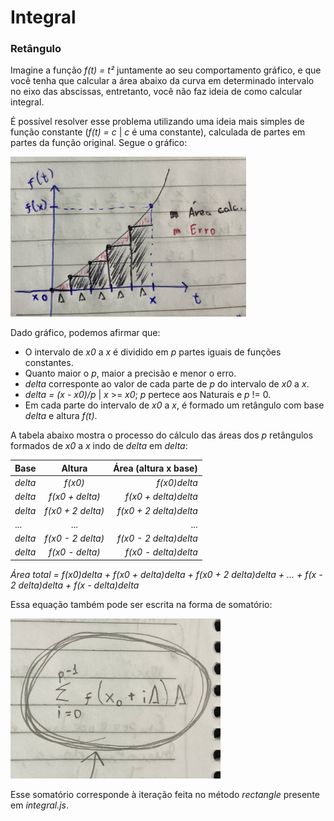 # Integral
### Retângulo
Imagine a função _f(t) = t²_ juntamente ao seu comportamento gráfico, e que você tenha que calcular a área abaixo da curva em determinado intervalo no eixo das abscissas, entretanto, você não faz ideia de como calcular integral. 

É possível resolver esse problema utilizando uma ideia mais simples de função constante (_f(t) = c_ | _c_ é uma constante), calculada de partes em partes da função original. Segue o gráfico:

<img src="public/images/grafico.jpeg" alt="grafico" height="256px">

Dado gráfico, podemos afirmar que:
* O intervalo de _x0_ a _x_ é dividido em _p_ partes iguais de funções constantes.
* Quanto maior o _p_, maior a precisão e menor o erro.
* _delta_ corresponte ao valor de cada parte de _p_ do intervalo de _x0_ a _x_.
* _delta = (x - x0)/p_ | _x_ >= _x0_; _p_ pertece aos Naturais e _p_ != 0.
* Em cada parte do intervalo de _x0_ a _x_, é formado um retângulo com base _delta_ e altura _f(t)_.

A tabela abaixo mostra o processo do cálculo das áreas dos _p_ retângulos formados de _x0_ a _x_ indo de _delta_ em _delta_:

| Base | Altura | Área (altura x base) |
|:-|:-:|-:|
| _delta_ | _f(x0)_ | _f(x0)delta_ |
| _delta_ | _f(x0 + delta)_ | _f(x0 + delta)delta_ |
| _delta_ | _f(x0 + 2 delta)_ | _f(x0 + 2 delta)delta_ |
|...|...|...|
| _delta_ | _f(x0 - 2 delta)_ | _f(x0 - 2 delta)delta_ |
| _delta_ | _f(x0 - delta)_ | _f(x0 - delta)delta_ |

_Área total = f(x0)delta + f(x0 + delta)delta + f(x0 + 2 delta)delta + ... + f(x - 2 delta)delta + f(x - delta)delta_

Essa equação também pode ser escrita na forma de somatório:

<img src="public/images/somatorio.jpeg" alt="somatorio" height="256px">

Esse somatório corresponde à iteração feita no método _rectangle_ presente em _integral.js_.
